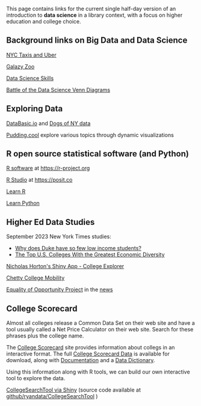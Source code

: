 This page contains links for the current single half-day version of an introduction to **data science** in a library context, with a focus on higher education and college choice.

## Background links on Big Data and Data Science

[NYC Taxis and Uber](https://www.r-bloggers.com/analyzing-1-1-billion-nyc-taxi-and-uber-trips-with-a-vengeance/)

[Galazy Zoo](https://www.galaxyzoo.org)

[Data Science Skills](https://www.r-bloggers.com/2022/03/which-data-science-skills-are-important-50000-increase-in-salary-in-6-months/)

[Battle of the Data Science Venn Diagrams](https://deeplearning.lipingyang.org/wp-content/uploads/2017/10/Battle-of-the-Data-Science-Venn-Diagrams.pdf)

## Exploring Data

[DataBasic.io](https://databasic.io/en/) and [Dogs of NY data](https://data.cityofnewyork.us/Health/NYC-Dog-Licensing-Dataset/nu7n-tubp/about_data)

[Pudding.cool](https://pudding.cool/) explore various topics through dynamic visualizations

## R open source statistical software (and Python)

[R software](https://r-project.org) at https://r-project.org

[R Studio](https://posit.co) at https://posit.co

[Learn R](https://libguides.rutgers.edu/data_R)

[Learn Python](https://libguides.rutgers.edu/datascience/python)

## Higher Ed Data Studies

September 2023 New York Times studies:

- [Why does Duke have so few low income students?](https://www.nytimes.com/interactive/2023/09/07/magazine/duke-economic-diversity.html)
- [The Top U.S. Colleges With the Greatest Economic Diversity](https://www.nytimes.com/interactive/2023/09/07/magazine/college-access-index.html)

[Nicholas Horton's Shiny App - College Explorer]( https://r.amherst.edu/apps/nhorton/collegescorecard2b/)

[Chetty College Mobility]( https://www.nytimes.com/interactive/projects/college-mobility/)

[Equality of Opportunity Project](http://www.equality-of-opportunity.org/college/) in the [news](https://www.nytimes.com/interactive/2023/07/24/upshot/ivy-league-elite-college-admissions.html)


## College Scorecard

Almost all colleges release a Common Data Set on their web site and have a tool usually called a Net Price Calculator on their web site.  Search for these phrases plus the college name.

The [College Scorecard](https://collegescorecard.ed.gov/) site provides information about collegs in an interactive format. The full [College Scorecard Data](https://collegescorecard.ed.gov/data/) is available for download, along with [Documentation](https://collegescorecard.ed.gov/assets/InstitutionDataDocumentation.pdf) and a [Data Dictionary](https://collegescorecard.ed.gov/assets/CollegeScorecardDataDictionary.xlsx).

Using this information along with R tools, we can build our own interactive tool to explore the data.

[CollegeSearchTool via Shiny](https://ryanwomack.shinyapps.io/CollegeSearchTool)  (source code available at [github/ryandata/CollegeSearchTool](https://github.com/ryandata/CollegeSearchTool) )

<!--- (https://shiny.ryanwomack.com:3838/CollegeSearchTool) ---
